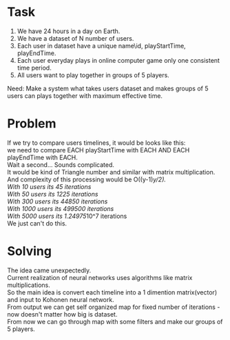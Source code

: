 # Task
1) We have 24 hours in a day on Earth.  
2) We have a dataset of N number of users.  
3) Each user in dataset have a unique name\id, playStartTime, playEndTime.  
4) Each user everyday plays in online computer game only one consistent time period.  
5) All users want to play together in groups of 5 players.  

Need: Make a system what takes users dataset and makes groups of 5 users can plays together with maximum effective time.


# Problem
If we try to compare users timelines, it would be looks like this:  
we need to compare EACH playStartTime with EACH AND EACH playEndTime with EACH.  
Wait a second...  Sounds complicated.  
It would be kind of Triangle number and similar with matrix multiplication.  
And complexity of this processing would be O((y-1)*y/2).  
With 10 users its 45 iterations  
With 50 users its 1225 iterations  
With 300 users its 44850 iterations  
With 1000 users its 499500 iterations  
With 5000 users its 1.24975*10^7 iterations  
We just can't do this.

# Solving
The idea came unexpectedly.  
Current realization of neural networks uses algorithms like matrix multiplications.  
So the main idea is convert each timeline into a 1 dimention matrix(vector) and input to Kohonen neural network.  
From output we can get self organized map for fixed number of iterations - now doesn't matter how big is dataset.  
From now we can go through map with some filters and make our groups of 5 players.
